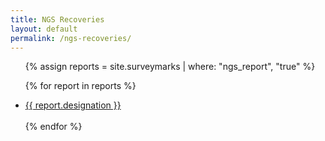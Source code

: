 ```yaml
---
title: NGS Recoveries
layout: default
permalink: /ngs-recoveries/
---
```


<ul>
  {% assign reports = site.surveymarks | where: "ngs_report", "true" %}
 
  {% for report in reports %}
      <li><a href="{{ report.url }}">{{ report.designation }}</a></li>    
  {% endfor %}
</ul>